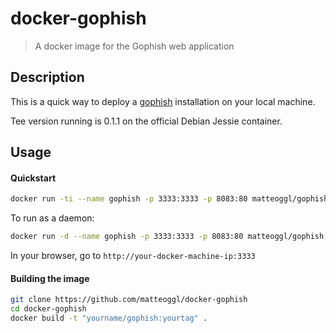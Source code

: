 # docker-gophish

> A docker image for the Gophish web application

## Description

This is a quick way to deploy a [gophish](https://github.com/gophish/gophish) installation on your local machine.

Tee version running is 0.1.1 on the official Debian Jessie container.

## Usage

#### Quickstart

```bash
docker run -ti --name gophish -p 3333:3333 -p 8083:80 matteoggl/gophish
```
To run as a daemon:

```bash
docker run -d --name gophish -p 3333:3333 -p 8083:80 matteoggl/gophish
```

In your browser, go to ```http://your-docker-machine-ip:3333```

#### Building the image

```bash
git clone https://github.com/matteoggl/docker-gophish
cd docker-gophish
docker build -t "yourname/gophish:yourtag" .
```
